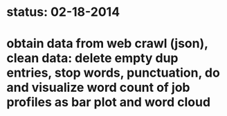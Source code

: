 # status: 02-18-2014
# obtain data from web crawl (json), clean data: delete empty dup entries, stop words, punctuation, do and visualize word count of job profiles as bar plot and word cloud
